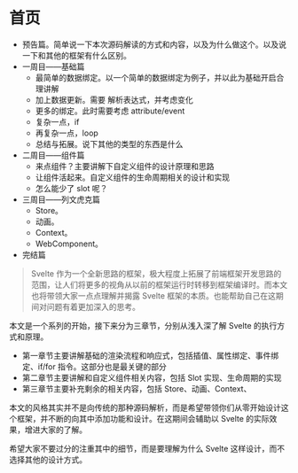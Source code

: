 # 首页
- 预告篇。简单说一下本次源码解读的方式和内容，以及为什么做这个。以及说一下和其他的框架有什么区别。
- 一周目——基础篇
    - 最简单的数据绑定。以一个简单的数据绑定为例子，并以此为基础开启合理讲解
    - 加上数据更新。需要 解析表达式，并考虑变化
    - 更多的绑定。此时需要考虑 attribute/event
    - 复杂一点，if
    - 再复杂一点，loop
    - 总结与拓展。说下其他的类型的东西是什么
- 二周目——组件篇
    - 来点组件？主要讲解下自定义组件的设计原理和思路
    - 让组件活起来。自定义组件的生命周期相关的设计和实现
    - 怎么能少了 slot 呢？
- 三周目——列文虎克篇
    - Store。
    - 动画。
    - Context。
    - WebComponent。
- 完结篇

> Svelte 作为一个全新思路的框架，极大程度上拓展了前端框架开发思路的范围，让人们将更多的视角从以前的框架运行时转移到框架编译时。而本文也将带领大家一点点理解并揭露 Svelte 框架的本质。也能帮助自己在这期间对问题有着更加深入的思考。

本文是一个系列的开始，接下来分为三章节，分别从浅入深了解 Svelte 的执行方式和原理。

- 第一章节主要讲解基础的渲染流程和响应式，包括插值、属性绑定、事件绑定、if/for 指令。这部分也是最关键的部分
- 第二章节主要讲解和自定义组件相关内容，包括 Slot 实现、生命周期的实现
- 第三章节主要补充剩余的相关内容，包括 Store、动画、Context、

本文的风格其实并不是向传统的那种源码解析，而是希望带领你们从零开始设计这个框架，并不断的向其中添加功能和设计。在这期间会辅助以 Svelte 的实际效果，增进大家的了解。

希望大家不要过分的注重其中的细节，而是要理解为什么 Svelte 这样设计，而不选择其他的设计方式。

